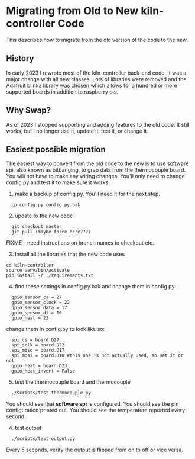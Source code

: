 Migrating from Old to New kiln-controller Code
==========

This describes how to migrate from the old version of the code to the new.

## History

In early 2023 I rewrote most of the kiln-controller back-end code. It was a major change with all new classes. Lots of libraries were removed and the Adafruit blinka library was chosen which allows for a hundred or more supported boards in addition to raspberry pis.

## Why Swap?

As of 2023 I stopped supporting and adding features to the old code. It still works, but I no longer use it, update it, test it, or change it.

## Easiest possible migration

The easiest way to convert from the old code to the new is to use software spi, also known as bitbanging, to grab data from the thermocouple board. You will not have to make any wiring changes. You'll only need to change config.py and test it to make sure it works.

  1. make a backup of config.py. You'll need it for the next step.

```
  cp config.py config.py.bak
```

  2. update to the new code
```
  git checkout master
  git pull (maybe force here???)
```
FIXME - need instructions on branch names to checkout etc.


  3. Install all the libraries that the new code uses

```
cd kiln-controller
source venv/bin/activate
pip install -r ./requirements.txt
```

  4. find these settings in config.py.bak and change them in config.py:

```
  gpio_sensor_cs = 27
  gpio_sensor_clock = 22
  gpio_sensor_data = 17
  gpio_sensor_di = 10
  gpio_heat = 23
```

  change them in config.py to look like so:

```
  spi_cs = board.D27
  spi_sclk = board.D22
  spi_miso = board.D17
  spi_mosi = board.D10 #this one is not actually used, so set it or not
  gpio_heat = board.D23
  gpio_heat_invert = False
```

  5. test the thermocouple board and thermocouple

```
  ./scripts/test-thermocouple.py
```

  You should see that **software spi** is configured. You should see the pin configuration printed out. You should see the temperature reported every second.

  4. test output

```
  ./scripts/test-output.py
```

  Every 5 seconds, verify the output is flipped from on to off or vice versa.


